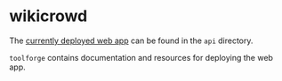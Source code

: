 # wikicrowd

The [currently deployed web app](https://wikicrowd.toolforge.org) can be found in the `api` directory.

`toolforge` contains documentation and resources for deploying the web app.